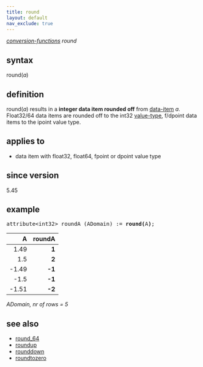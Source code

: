 ```yaml
---
title: round
layout: default
nav_exclude: true
---
```

*[conversion-functions](conversion-functions) round*

## syntax

round(*a*)

## definition

round(*a*) results in a **integer data item rounded off** from [data-item](data-item) *a*. Float32/64 data items are rounded off to the int32 [value-type](value-type), f/dpoint data items to the ipoint value type.

## applies to

- data item with float32, float64, fpoint or dpoint value type

## since version

5.45

## example

<pre>
attribute&lt;int32&gt; roundA (ADomain) := <B>round(</B>A<B>)</B>;
</pre>

| A     |**roundA**|
|------:|---------:|
| 1.49  | **1**    |
| 1.5   | **2**    |
| -1.49 | **-1**   |
| -1.5  | **-1**   |
| -1.51 | **-2**   |

*ADomain, nr of rows = 5*

## see also

- [round_64](round_64)
- [roundup](roundup)
- [rounddown](rounddown)
- [roundtozero](roundtozero)